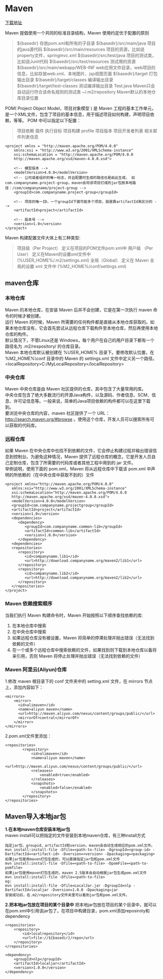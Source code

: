 # Maven

[下载地址](http://maven.apache.org/download.cgi)

Maven 提倡使用一个共同的标准目录结构，Maven 使用约定优于配置的原则
> ${basedir}	存放pom.xml和所有的子目录
${basedir}/src/main/java	项目的java源代码
${basedir}/src/main/resources	项目的资源，比如说property文件，springmvc.xml
${basedir}/src/test/java	项目的测试类，比如说Junit代码
${basedir}/src/test/resources	测试用的资源
${basedir}/src/main/webapp/WEB-INF	web应用文件目录，web项目的信息，比如存放web.xml、本地图片、jsp视图页面
${basedir}/target	打包输出目录
${basedir}/target/classes	编译输出目录
${basedir}/target/test-classes	测试编译输出目录
Test.java	Maven只会自动运行符合该命名规则的测试类
~/.m2/repository	Maven默认的本地仓库目录位置


POM( Project Object Model，项目对象模型 ) 是 Maven 工程的基本工作单元，是一个XML文件，包含了项目的基本信息，用于描述项目如何构建，声明项目依赖，等等。
POM 中可以指定以下配置：
>项目依赖
插件
执行目标
项目构建 profile
项目版本
项目开发者列表
相关邮件列表信息

	<project xmlns = "http://maven.apache.org/POM/4.0.0"
	    xmlns:xsi = "http://www.w3.org/2001/XMLSchema-instance"
	    xsi:schemaLocation = "http://maven.apache.org/POM/4.0.0
	    http://maven.apache.org/xsd/maven-4.0.0.xsd">
	 
	    <!-- 模型版本 -->
	    <modelVersion>4.0.0</modelVersion>
	    <!-- 公司或者组织的唯一标志，并且配置时生成的路径也是由此生成， 如com.companyname.project-group，maven会将该项目打成的jar包放本地路径：/com/companyname/project-group -->
	    <groupId>com.companyname.project-group</groupId>
	 
	    <!-- 项目的唯一ID，一个groupId下面可能多个项目，就是靠artifactId来区分的 -->
	    <artifactId>project</artifactId>
	 
	    <!-- 版本号 -->
	    <version>1.0</version>
	</project>

Maven 构建配置文件大体上有三种类型:
>项目级（Per Project）	定义在项目的POM文件pom.xml中
用户级 （Per User）	定义在Maven的设置xml文件中 (%USER_HOME%/.m2/settings.xml)
全局（Global）	定义在 Maven 全局的设置 xml 文件中 (%M2_HOME%/conf/settings.xml)


## maven仓库

### 本地仓库
Maven 的本地仓库，在安装 Maven 后并不会创建，它是在第一次执行 maven 命令的时候才被创建。  
运行 Maven 的时候，Maven 所需要的任何构件都是直接从本地仓库获取的。如果本地仓库没有，它会首先尝试从远程仓库下载构件至本地仓库，然后再使用本地仓库的构件。  
默认情况下，不管Linux还是 Windows，每个用户在自己的用户目录下都有一个路径名为 .m2/respository/ 的仓库目录。  
Maven 本地仓库默认被创建在 %USER_HOME% 目录下。要修改默认位置，在 %M2_HOME%\conf 目录中的 Maven 的 settings.xml 文件中定义另一个路径。  
&lt;localRepository&gt;C:/MyLocalRepository&lt;/localRepository&gt;    

### 中央仓库
Maven 中央仓库是由 Maven 社区提供的仓库，其中包含了大量常用的库。  
中央仓库包含了绝大多数流行的开源Java构件，以及源码、作者信息、SCM、信息、许可证信息等。一般来说，简单的Java项目依赖的构件都可以在这里下载到。  
要浏览中央仓库的内容，maven 社区提供了一个 URL：http://search.maven.org/#browse 。使用这个仓库，开发人员可以搜索所有可以获取的代码库。  

### 远程仓库
如果 Maven 在中央仓库中也找不到依赖的文件，它会停止构建过程并输出错误信息到控制台。为避免这种情况，Maven 提供了远程仓库的概念，它是开发人员自己定制仓库，包含了所需要的代码库或者其他工程中用到的 jar 文件。  
举例说明，使用下面的 pom.xml，Maven 将从远程仓库中下载该 pom.xml 中声明的所依赖的（在中央仓库中获取不到的）文件  

	<project xmlns="http://maven.apache.org/POM/4.0.0"
	   xmlns:xsi="http://www.w3.org/2001/XMLSchema-instance"
	   xsi:schemaLocation="http://maven.apache.org/POM/4.0.0
	   http://maven.apache.org/xsd/maven-4.0.0.xsd">
	   <modelVersion>4.0.0</modelVersion>
	   <groupId>com.companyname.projectgroup</groupId>
	   <artifactId>project</artifactId>
	   <version>1.0</version>
	   <dependencies>
	      <dependency>
	         <groupId>com.companyname.common-lib</groupId>
	         <artifactId>common-lib</artifactId>
	         <version>1.0.0</version>
	      </dependency>
	   <dependencies>
	   <repositories>
	      <repository>
	         <id>companyname.lib1</id>
	         <url>http://download.companyname.org/maven2/lib1</url>
	      </repository>
	      <repository>
	         <id>companyname.lib2</id>
	         <url>http://download.companyname.org/maven2/lib2</url>
	      </repository>
	   </repositories>
	</project>
	
### Maven 依赖搜索顺序
当我们执行 Maven 构建命令时，Maven 开始按照以下顺序查找依赖的库:  
1. 在本地仓库中搜索
2. 在中央仓库中搜索
3. 如果远程仓库没有被设置，Maven 将简单的停滞处理并抛出错误（无法找到依赖的文件）
4. 在一个或多个远程仓库中搜索依赖的文件，如果找到则下载到本地仓库以备将来引用，否则 Maven 将停止处理并抛出错误（无法找到依赖的文件）

### Maven 阿里云(Aliyun)仓库
1.修改 maven 根目录下的 conf 文件夹中的 setting.xml 文件，在 mirrors 节点上，添加内容如下：  


	<mirrors>
	    <mirror>
	      <id>alimaven</id>
	      <name>aliyun maven</name>
	      <url>http://maven.aliyun.com/nexus/content/groups/public/</url>
	      <mirrorOf>central</mirrorOf>        
	    </mirror>
	</mirrors>	  

2.pom.xml文件里添加：


	<repositories>  
	        <repository>  
	            <id>alimaven</id>  
	            <name>aliyun maven</name>  
	            <url>http://maven.aliyun.com/nexus/content/groups/public/</url>  
	            <releases>  
	                <enabled>true</enabled>  
	            </releases>  
	            <snapshots>  
	                <enabled>false</enabled>  
	            </snapshots>  
	        </repository>  
	</repositories>

## Maven导入本地jar包  
**1.在本地maven仓库安装本地jar包**  
maven install可以把指定的文件安装到本地maven仓库，有三种install方式   


	指定jar包、groupid、artifactId和version，maven会自动生成相应的pom.xml文件。  
	mvn install:install-file -Dfile=<path-to-file> -DgroupId=<group-id> -DartifactId=<artifact-id> -Dversion=<version> -Dpackaging=<packaging>      
	如果jar包是用maven打包生成的，可以直接指定jar包和pom.xml文件  
	mvn install:install-file -Dfile=<path-to-file> -DpomFile=<path-to-pomfile>  
	如果jar包是用maven打包生成的，maven 2.5版本会自动根据jar包生成pom.xml文件  
	mvn install:install-file -Dfile=<path-to-file>    
	eg:  
	mvn install:install-file -Dfile=LocalJar.jar -DgroupId=nlp -DartifactId=localjar -Dversion=1.0.0 -Dpackaging=jar   
	安装成功后，在.m2/repository文件夹里可以看到jar包和pom.xml文件。  

**2.把本地jar包放在项目的某个目录中**
把本地jar包放在项目的某个目录中，就可以在pom.xml中引用该jar包了。在项目中构建目录，pom.xml添加reposiroty和dependency  


	<repositories>
        <repository>
            <id>localrepository</id>
            <url>file://${basedir}/repo</url>
        </repository>
    </repositories>

    <dependency>
        <groupId>nlp</groupId>
        <artifactId>localjar</artifactId>
        <version>1.0.0</version>
    </dependency>


